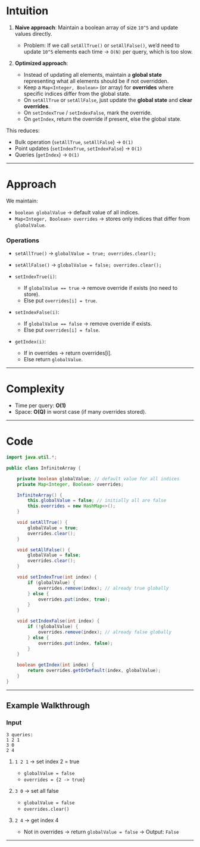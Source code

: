 # Intuition

1. **Naive approach**: Maintain a boolean array of size `10^5` and update values directly.

   * Problem: If we call `setAllTrue()` or `setAllFalse()`, we’d need to update `10^5` elements each time → `O(N)` per query, which is too slow.

2. **Optimized approach**:

   * Instead of updating all elements, maintain a **global state** representing what all elements should be if not overridden.
   * Keep a `Map<Integer, Boolean>` (or array) for **overrides** where specific indices differ from the global state.
   * On `setAllTrue` or `setAllFalse`, just update the **global state** and **clear overrides**.
   * On `setIndexTrue` / `setIndexFalse`, mark the override.
   * On `getIndex`, return the override if present, else the global state.

This reduces:

* Bulk operation (`setAllTrue`, `setAllFalse`) → `O(1)`
* Point updates (`setIndexTrue`, `setIndexFalse`) → `O(1)`
* Queries (`getIndex`) → `O(1)`

---

# Approach

We maintain:

* `boolean globalValue` → default value of all indices.
* `Map<Integer, Boolean> overrides` → stores only indices that differ from `globalValue`.

### Operations

* `setAllTrue()` → `globalValue = true; overrides.clear();`
* `setAllFalse()` → `globalValue = false; overrides.clear();`
* `setIndexTrue(i)`:

  * If `globalValue == true` → remove override if exists (no need to store).
  * Else put `overrides[i] = true`.
* `setIndexFalse(i)`:

  * If `globalValue == false` → remove override if exists.
  * Else put `overrides[i] = false`.
* `getIndex(i)`:

  * If in overrides → return overrides\[i].
  * Else return `globalValue`.

---

# Complexity

* Time per query: **O(1)**
* Space: **O(Q)** in worst case (if many overrides stored).

---

# Code

```java
import java.util.*;

public class InfiniteArray {

    private boolean globalValue; // default value for all indices
    private Map<Integer, Boolean> overrides;

    InfiniteArray() {
        this.globalValue = false; // initially all are false
        this.overrides = new HashMap<>();
    }

    void setAllTrue() {
        globalValue = true;
        overrides.clear();
    }

    void setAllFalse() {
        globalValue = false;
        overrides.clear();
    }

    void setIndexTrue(int index) {
        if (globalValue) {
            overrides.remove(index); // already true globally
        } else {
            overrides.put(index, true);
        }
    }

    void setIndexFalse(int index) {
        if (!globalValue) {
            overrides.remove(index); // already false globally
        } else {
            overrides.put(index, false);
        }
    }

    boolean getIndex(int index) {
        return overrides.getOrDefault(index, globalValue);
    }
}
```

---

## Example Walkthrough

### Input

```
3 queries:
1 2 1
3 0
2 4
```

1. `1 2 1` → set index 2 = true

   * `globalValue = false`
   * `overrides = {2 -> true}`

2. `3 0` → set all false

   * `globalValue = false`
   * `overrides.clear()`

3. `2 4` → get index 4

   * Not in overrides → return `globalValue = false`
     → Output: `False`

---


